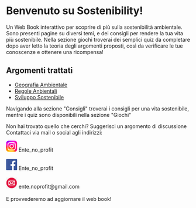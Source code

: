 # Benvenuto su Sostenibility!

Un Web Book interattivo per scoprire di più sulla sostenibilità ambientale.
Sono presenti pagine su diversi temi, e dei consigli per rendere la tua vita più sostenibile.
Nella sezione giochi troverai dei semplici quiz da completare dopo aver letto la teoria degli argomenti proposti, così da verificare le tue conoscenze e ottenere una ricompensa!

## Argomenti trattati

* [Geografia Ambientale](./geografia_ambientale.md)
* [Regole Anbientali](./regole_ambientali.md)
* [Sviluppo Sostenibile](./sviluppo_sostenibile.md)

Navigando alla sezione "Consigli" troverai i consigli per una vita sostenibile, mentre i quiz sono disponibili nella sezione "Giochi"

Non hai trovato quello che cerchi? Suggerisci un argomento di discussione
Contattaci via mail o social agli indirizzi:

<img src="./img/assets/ig-logo.png" alt="drawing" width="30"/>
Ente_no_profit <br /> <br />
<img src="./img/assets/facebook_logo.png" alt="drawing" width="30"/>
Ente_no_profit <br /> <br />
<img src="./img/assets/email_logo.png" alt="drawing" width="30"/>
ente.noprofit@gmail.com <br /> <br />
E provvederemo ad aggiornare il web book!